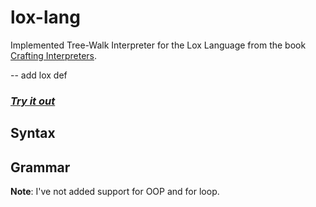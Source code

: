 # lox-lang

Implemented Tree-Walk Interpreter for the Lox Language from the book [Crafting Interpreters](http://www.craftinginterpreters.com/).

-- add lox def

### *[Try it out]()*

## Syntax

## Grammar


**Note**: I've not added support for OOP and for loop.